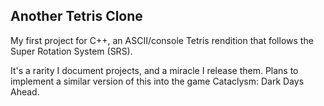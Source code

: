 ## Another Tetris Clone
My first project for C++, an ASCII/console Tetris rendition that follows the Super Rotation System (SRS).

It's a rarity I document projects, and a miracle I release them.
Plans to implement a similar version of this into the game Cataclysm: Dark Days Ahead.